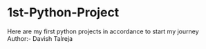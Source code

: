 # 1st-Python-Project
Here are my first python projects in accordance to start my journey
<br>
Author:- Davish Talreja